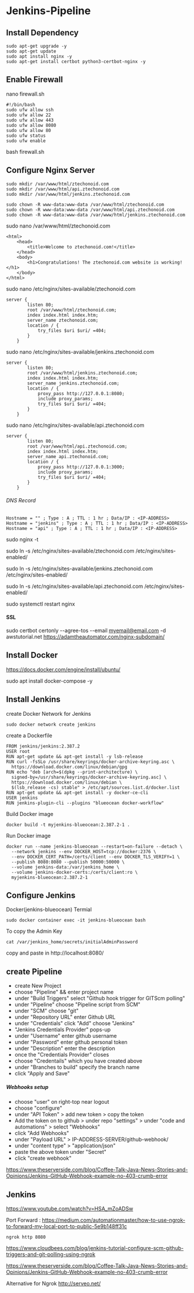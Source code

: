 # Jenkins-Pipeline

## Install Dependency

```
sudo apt-get upgrade -y
sudo apt-get update
sudo apt install nginx -y
sudo apt-get install certbot python3-certbot-nginx -y
```

## Enable Firewall

nano firewall.sh

```
#!/bin/bash
sudo ufw allow ssh
sudo ufw allow 22
sudo ufw allow 443
sudo ufw allow 8080
sudo ufw allow 80
sudo ufw status
sudo ufw enable
```

bash firewall.sh

## Configure Nginx Server

```
sudo mkdir /var/www/html/ztechonoid.com
sudo mkdir /var/www/html/api.ztechonoid.com
sudo mkdir /var/www/html/jenkins.ztechonoid.com
```

```
sudo chown -R www-data:www-data /var/www/html/ztechonoid.com
sudo chown -R www-data:www-data /var/www/html/api.ztechonoid.com
sudo chown -R www-data:www-data /var/www/html/jenkins.ztechonoid.com
```

sudo nano /var/www/html/ztechonoid.com

```
<html>
    <head>
	    <title>Welcome to ztechonoid.com!</title>
    </head>
	<body>
        <h1>Congratulations! The ztechonoid.com website is working!</h1>
    </body>
</html>
```

sudo nano /etc/nginx/sites-available/ztechonoid.com

```
server {
        listen 80;
        root /var/www/html/ztechonoid.com;
        index index.html index.htm;
        server_name ztechonoid.com;
        location / {
            try_files $uri $uri/ =404;
        }
    }
```

sudo nano /etc/nginx/sites-available/jenkins.ztechonoid.com

```
server {
        listen 80;
        root /var/www/html/jenkins.ztechonoid.com;
        index index.html index.htm;
        server_name jenkins.ztechonoid.com;
        location / {
            proxy_pass http://127.0.0.1:8080;
            include proxy_params;
            try_files $uri $uri/ =404;
        }
    }
```

sudo nano /etc/nginx/sites-available/api.ztechonoid.com

```
server {
        listen 80;
        root /var/www/html/api.ztechonoid.com;
        index index.html index.htm;
        server_name api.ztechonoid.com;
        location / {
            proxy_pass http://127.0.0.1:3000;
            include proxy_params;
            try_files $uri $uri/ =404;
        }
    }
```

###### DNS Record

```
Hostname = "" ; Type : A ; TTL : 1 hr ; Data/IP : <IP-ADDRESS>
Hostname = "jenkins" ; Type : A ; TTL : 1 hr ; Data/IP : <IP-ADDRESS>
Hostname = "api" ; Type : A ; TTL : 1 hr ; Data/IP : <IP-ADDRESS>
```

sudo nginx -t

sudo ln -s /etc/nginx/sites-available/ztechonoid.com /etc/nginx/sites-enabled/

sudo ln -s /etc/nginx/sites-available/jenkins.ztechonoid.com /etc/nginx/sites-enabled/

sudo ln -s /etc/nginx/sites-available/api.ztechonoid.com /etc/nginx/sites-enabled/

sudo systemctl restart nginx

#### SSL

sudo certbot certonly --agree-tos --email myemail@email.com -d awstutorial.net
https://adamtheautomator.com/nginx-subdomain/

## Install Docker

https://docs.docker.com/engine/install/ubuntu/

sudo apt install docker-compose -y

## Install Jenkins

create Docker Network for Jenkins

```
sudo docker network create jenkins
```

create a Dockerfile

```
FROM jenkins/jenkins:2.387.2
USER root
RUN apt-get update && apt-get install -y lsb-release
RUN curl -fsSLo /usr/share/keyrings/docker-archive-keyring.asc \
  https://download.docker.com/linux/debian/gpg
RUN echo "deb [arch=$(dpkg --print-architecture) \
  signed-by=/usr/share/keyrings/docker-archive-keyring.asc] \
  https://download.docker.com/linux/debian \
  $(lsb_release -cs) stable" > /etc/apt/sources.list.d/docker.list
RUN apt-get update && apt-get install -y docker-ce-cli
USER jenkins
RUN jenkins-plugin-cli --plugins "blueocean docker-workflow"
```

Build Docker image

```
docker build -t myjenkins-blueocean:2.387.2-1 .
```

Run Docker image

```
docker run --name jenkins-blueocean --restart=on-failure --detach \
  --network jenkins --env DOCKER_HOST=tcp://docker:2376 \
  --env DOCKER_CERT_PATH=/certs/client --env DOCKER_TLS_VERIFY=1 \
  --publish 8080:8080 --publish 50000:50000 \
  --volume jenkins-data:/var/jenkins_home \
  --volume jenkins-docker-certs:/certs/client:ro \
  myjenkins-blueocean:2.387.2-1
```

## Configure Jenkins

Docker(jenkins-blueocean) Termial

```
sudo docker container exec -it jenkins-blueocean bash
```

To copy the Admin Key

```
cat /var/jenkins_home/secrets/initialAdminPassword
```

copy and paste in http://localhost:8080/

## create Pipeline

- create New Project
- choose "Pipeline" && enter project name
- under "Build Triggers" select "Github hook trigger for GITScm polling"
- under "Pipeline" choose "Pipeline script from SCM"
- under "SCM" choose "git"
- under "Repository URL" enter Github URL
- under "Credentials" click "Add" choose "Jenkins"
- "Jenkins Credentials Provider" pops-up
- under "Username" enter github username
- under "Password" enter github personal token
- under "Description" enter the description
- once the "Credentials Provider" closes
- choose "Credentails" which you have created above
- under "Branches to build" specify the branch name
- click "Apply and Save"

##### Webhooks setup

- choose "user" on right-top near logout
- choose "configure"
- under "API Token" > add new token > copy the token
- Add the token on to github > under repo "settings" > under "code and automations" > select "Webhooks"
- click "Add Webhooks"
- under "Payload URL" > IP-ADDRESS-SERVER/github-webhook/
- under "content type" > "application/json"
- paste the above token under "Secret"
- click "create webhook"

https://www.theserverside.com/blog/Coffee-Talk-Java-News-Stories-and-Opinions/Jenkins-GitHub-Webhook-example-no-403-crumb-error

## Jenkins

https://www.youtube.com/watch?v=HSA_mZoADSw

Port Forward : https://medium.com/automationmaster/how-to-use-ngrok-to-forward-my-local-port-to-public-5e9b148ff31c

```
ngrok http 8080
```

https://www.cloudbees.com/blog/jenkins-tutorial-configure-scm-github-triggers-and-git-polling-using-ngrok

https://www.theserverside.com/blog/Coffee-Talk-Java-News-Stories-and-Opinions/Jenkins-GitHub-Webhook-example-no-403-crumb-error

Alternative for Ngrok
http://serveo.net/
